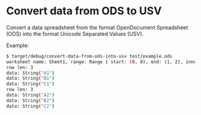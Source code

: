 # Convert data from ODS to USV

Convert a data spreadsheet from the format OpenDocument Spreadsheet (ODS) into the format Unicode Separated Values (USV).

Example:

```sh
$ target/debug/convert-data-from-ods-into-usv test/example.ods
worksheet name: Sheet1, range: Range { start: (0, 0), end: (1, 2), inner: [String("A1"), String("B1"), String("C1"), String("A2"), String("B2"), String("C2")] }, height: 2, width: 3
row len: 3
data: String("A1")
data: String("B1")
data: String("C1")
row len: 3
data: String("A2")
data: String("B2")
data: String("C2")
```